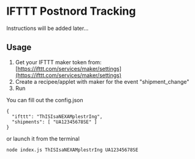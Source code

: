 # IFTTT Postnord Tracking

Instructions will be added later...

## Usage

1. Get your IFTTT maker token from: [https://ifttt.com/services/maker/settings](https://ifttt.com/services/maker/settings)
2. Create a recipee/applet with maker for the event "shipment_change"
3. Run

You can fill out the config.json
```
{
  "ifttt": "ThISIsaNEXAMplestrIng",
  "shipments": [ "UA12345678SE" ]
}
```

or launch it from the terminal

`node index.js ThISIsaNEXAMplestrIng UA12345678SE`
